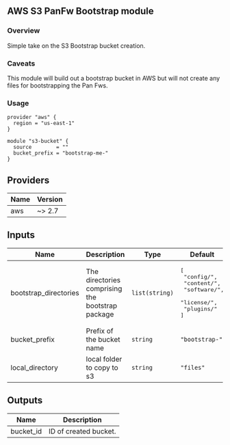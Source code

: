 ## AWS S3 PanFw Bootstrap module
### Overview
Simple take on the S3 Bootstrap bucket creation.

### Caveats
This module will build out a bootstrap bucket in AWS but will not create any files for bootstrapping the Pan Fws.

### Usage
```
provider "aws" {
  region = "us-east-1"
}

module "s3-bucket" {
  source        = ""
  bucket_prefix = "bootstrap-me-"
}
```

## Providers

| Name | Version |
|------|---------|
| aws | ~> 2.7 |

## Inputs

| Name | Description | Type | Default | Required |
|------|-------------|------|---------|:-----:|
| bootstrap\_directories | The directories comprising the bootstrap package | `list(string)` | <pre>[<br>  "config/",<br>  "content/",<br>  "software/",<br>  "license/",<br>  "plugins/"<br>]</pre> | no |
| bucket\_prefix | Prefix of the bucket name | `string` | `"bootstrap-"` | no |
| local\_directory | local folder to copy to s3 | `string` | `"files"` | no |

## Outputs

| Name | Description |
|------|-------------|
| bucket\_id | ID of created bucket. |
